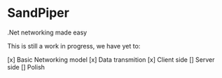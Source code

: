 # SandPiper
.Net networking made easy

This is still a work in progress, we have yet to:

[x] Basic Networking model
[x] Data transmition
[x] Client side
[] Server side
[] Polish
